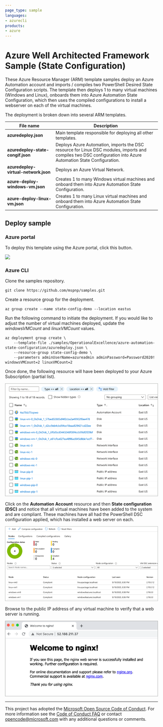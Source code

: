 ```yaml
---
page_type: sample
languages:
- azurecli
products:
- azure
---
```


# Azure Well Architected Framework Sample (State Configuration)

These Azure Resource Manager (ARM) template samples deploy an Azure Automation account and imports / compiles two PowerShell Desired State Configuration scripts. The template then deploys 1 to many virtual machines (Windows and Linux), onboards them into Azure Automation State Configuration, which then uses the compiled configurations to install a webserver on each of the virtual machines.

The deployment is broken down into several ARM templates.

| File name | Description |
|---|---|
| **azuredeploy.json** | Main template responsible for deploying all other templates. |
| **azuredeploy-state-congif.json** | Deploys Azure Automation, imports the DSC resource for Linux DSC modules, imports and compiles two DSC configuration into Azure Automation State Configuration. |
| **azuredeploy-virtual-network.json** | Deploys an Azure Virtual Network. |
| **azure-deploy-windows-vm.json** | Creates 1 to many Windows virtual machines and onboard them into Azure Automation State Configuration. |
| **azure-deploy-linux-vm.json** | Creates 1 to many Linux virtual machines and onboard them into Azure Automation State Configuration. |

## Deploy sample

### Azure portal

To deploy this template using the Azure portal, click this button.

<a href="https://portal.azure.com/#create/Microsoft.Template/uri/https%3A%2F%2Fraw.githubusercontent.com%2Fmspnp%2Fsamples%2Fmaster%2FOperationalExcellence%2Fazure-automation-state-configuration%2Fazuredeploy.json" target="_blank">
    <img src="http://azuredeploy.net/deploybutton.png"/>
</a>

### Azure CLI

Clone the samples repository.

```azurecli
git clone https://github.com/mspnp/samples.git
```

Create a resource group for the deployment.

```azurecli
az group create --name state-config-demo --location eastus
```

Run the following command to initiate the deployment. If you would like to adjust the number of virtual machines deployed, update the *windowsVMCount* and *linuxVMCount* values.

```azurecli
az deployment group create \
    --template-file ./samples/OperationalExcellence/azure-automation-state-configuration/azuredeploy.json \
    --resource-group state-config-demo \
    --parameters adminUserName=azureadmin adminPassword=Password2020! windowsVMCount=2 linuxVMCount=2
```

Once done, the following resource will have been deployed to your Azure Subscription (partial list).

![Image of the resources deployed by ARM template as seen in the Azure Portal.](./images/dsc-resources.png)

Click on the **Automation Account** resource and then **State configuration (DSC)** and notice that all virtual machines have been added to the system and are compliant. These machines have all had the PowerShell DSC configuration applied, which has installed a web server on each.

![Image of DSC compliance results as seen in the Azure portal.](./images/dsc-results.png)

Browse to the public IP address of any virtual machine to verify that a web server is running.

![Image of an Nginx web server default page.](./images/webserver.png)

---

This project has adopted the [Microsoft Open Source Code of Conduct](https://opensource.microsoft.com/codeofconduct/). For more information see the [Code of Conduct FAQ](https://opensource.microsoft.com/codeofconduct/faq/) or contact [opencode@microsoft.com](mailto:opencode@microsoft.com) with any additional questions or comments.
